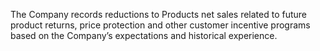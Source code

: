 The  Company  records  reductions  to  Products  net  sales  related  to  future  product  returns,  price  protection  and  other  customer
incentive programs based on the Company’s expectations and historical experience.